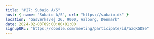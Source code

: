 ```yaml
---
title: "#27: Subaio A/S"
host: { name: "Subaio A/S", url: "https://subaio.dk" }
location: "Gasværksvej 26, 9000, Aalborg, Denmark"
date: 2024-02-03T09:00:00+01:00
signupURL: "https://doodle.com/meeting/participate/id/azqKGD8e"
---
```

